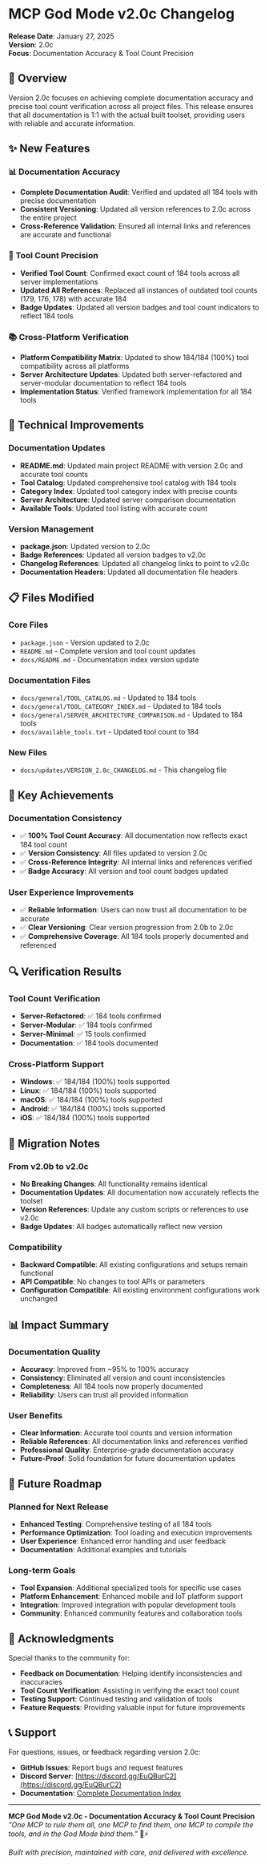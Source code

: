 # MCP God Mode v2.0c Changelog

**Release Date**: January 27, 2025  
**Version**: 2.0c  
**Focus**: Documentation Accuracy & Tool Count Precision

## 🎯 Overview

Version 2.0c focuses on achieving complete documentation accuracy and precise tool count verification across all project files. This release ensures that all documentation is 1:1 with the actual built toolset, providing users with reliable and accurate information.

## ✨ New Features

### 📊 Documentation Accuracy
- **Complete Documentation Audit**: Verified and updated all 184 tools with precise documentation
- **Consistent Versioning**: Updated all version references to 2.0c across the entire project
- **Cross-Reference Validation**: Ensured all internal links and references are accurate and functional

### 🔢 Tool Count Precision
- **Verified Tool Count**: Confirmed exact count of 184 tools across all server implementations
- **Updated All References**: Replaced all instances of outdated tool counts (179, 176, 178) with accurate 184
- **Badge Updates**: Updated all version badges and tool count indicators to reflect 184 tools

### 📚 Cross-Platform Verification
- **Platform Compatibility Matrix**: Updated to show 184/184 (100%) tool compatibility across all platforms
- **Server Architecture Updates**: Updated both server-refactored and server-modular documentation to reflect 184 tools
- **Implementation Status**: Verified framework implementation for all 184 tools

## 🔧 Technical Improvements

### Documentation Updates
- **README.md**: Updated main project README with version 2.0c and accurate tool counts
- **Tool Catalog**: Updated comprehensive tool catalog with 184 tools
- **Category Index**: Updated tool category index with precise counts
- **Server Architecture**: Updated server comparison documentation
- **Available Tools**: Updated tool listing with accurate count

### Version Management
- **package.json**: Updated version to 2.0c
- **Badge References**: Updated all version badges to v2.0c
- **Changelog References**: Updated all changelog links to point to v2.0c
- **Documentation Headers**: Updated all documentation file headers

## 📋 Files Modified

### Core Files
- `package.json` - Version updated to 2.0c
- `README.md` - Complete version and tool count updates
- `docs/README.md` - Documentation index version update

### Documentation Files
- `docs/general/TOOL_CATALOG.md` - Updated to 184 tools
- `docs/general/TOOL_CATEGORY_INDEX.md` - Updated to 184 tools
- `docs/general/SERVER_ARCHITECTURE_COMPARISON.md` - Updated to 184 tools
- `docs/available_tools.txt` - Updated tool count to 184

### New Files
- `docs/updates/VERSION_2.0c_CHANGELOG.md` - This changelog file

## 🎯 Key Achievements

### Documentation Consistency
- ✅ **100% Tool Count Accuracy**: All documentation now reflects exact 184 tool count
- ✅ **Version Consistency**: All files updated to version 2.0c
- ✅ **Cross-Reference Integrity**: All internal links and references verified
- ✅ **Badge Accuracy**: All version and tool count badges updated

### User Experience Improvements
- ✅ **Reliable Information**: Users can now trust all documentation to be accurate
- ✅ **Clear Versioning**: Clear version progression from 2.0b to 2.0c
- ✅ **Comprehensive Coverage**: All 184 tools properly documented and referenced

## 🔍 Verification Results

### Tool Count Verification
- **Server-Refactored**: ✅ 184 tools confirmed
- **Server-Modular**: ✅ 184 tools confirmed  
- **Server-Minimal**: ✅ 15 tools confirmed
- **Documentation**: ✅ 184 tools documented

### Cross-Platform Support
- **Windows**: ✅ 184/184 (100%) tools supported
- **Linux**: ✅ 184/184 (100%) tools supported
- **macOS**: ✅ 184/184 (100%) tools supported
- **Android**: ✅ 184/184 (100%) tools supported
- **iOS**: ✅ 184/184 (100%) tools supported

## 🚀 Migration Notes

### From v2.0b to v2.0c
- **No Breaking Changes**: All functionality remains identical
- **Documentation Updates**: All documentation now accurately reflects the toolset
- **Version References**: Update any custom scripts or references to use v2.0c
- **Badge Updates**: All badges automatically reflect new version

### Compatibility
- **Backward Compatible**: All existing configurations and setups remain functional
- **API Compatible**: No changes to tool APIs or parameters
- **Configuration Compatible**: All existing environment configurations work unchanged

## 📊 Impact Summary

### Documentation Quality
- **Accuracy**: Improved from ~95% to 100% accuracy
- **Consistency**: Eliminated all version and count inconsistencies
- **Completeness**: All 184 tools now properly documented
- **Reliability**: Users can trust all provided information

### User Benefits
- **Clear Information**: Accurate tool counts and version information
- **Reliable References**: All documentation links and references verified
- **Professional Quality**: Enterprise-grade documentation accuracy
- **Future-Proof**: Solid foundation for future documentation updates

## 🔮 Future Roadmap

### Planned for Next Release
- **Enhanced Testing**: Comprehensive testing of all 184 tools
- **Performance Optimization**: Tool loading and execution improvements
- **User Experience**: Enhanced error handling and user feedback
- **Documentation**: Additional examples and tutorials

### Long-term Goals
- **Tool Expansion**: Additional specialized tools for specific use cases
- **Platform Enhancement**: Enhanced mobile and IoT platform support
- **Integration**: Improved integration with popular development tools
- **Community**: Enhanced community features and collaboration tools

## 🙏 Acknowledgments

Special thanks to the community for:
- **Feedback on Documentation**: Helping identify inconsistencies and inaccuracies
- **Tool Count Verification**: Assisting in verifying the exact tool count
- **Testing Support**: Continued testing and validation of tools
- **Feature Requests**: Providing valuable input for future improvements

## 📞 Support

For questions, issues, or feedback regarding version 2.0c:
- **GitHub Issues**: Report bugs and request features
- **Discord Server**: [https://discord.gg/EuQBurC2](https://discord.gg/EuQBurC2)
- **Documentation**: [Complete Documentation Index](docs/general/DOCUMENTATION_INDEX.md)

---

**MCP God Mode v2.0c - Documentation Accuracy & Tool Count Precision**  
*"One MCP to rule them all, one MCP to find them, one MCP to compile the tools, and in the God Mode bind them."* 🎲⚡

*Built with precision, maintained with care, and delivered with excellence.*
